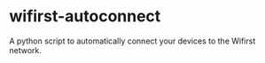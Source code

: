 # wifirst-autoconnect
A python script to automatically connect your devices to the Wifirst network.
